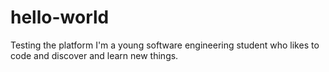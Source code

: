 # hello-world
Testing the platform
I'm a young software engineering student who likes to code and discover and learn new things.
